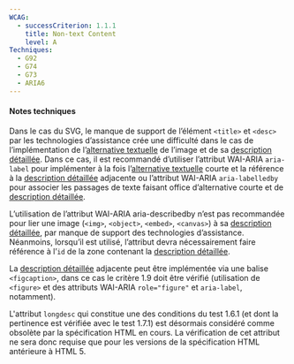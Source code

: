 ```yaml
---
WCAG:
  - successCriterion: 1.1.1
    title: Non-text Content
    level: A
Techniques:
  - G92
  - G74
  - G73
  - ARIA6
---
```


#### Notes techniques

Dans le cas du SVG, le manque de support de l’élément `<title>` et `<desc>` par les technologies d’assistance crée une difficulté dans le cas de l’implémentation de l’[alternative textuelle](#alternative-textuelle-image) de l’image et de sa [description détaillée](#description-detaillee-image). Dans ce cas, il est recommandé d’utiliser l’attribut WAI-ARIA `aria-label` pour implémenter à la fois l’[alternative textuelle](#alternative-textuelle-image) courte et la référence à la [description détaillée](#description-detaillee-image) adjacente ou l’attribut WAI-ARIA `aria-labelledby` pour associer les passages de texte faisant office d’alternative courte et de [description détaillée](#description-detaillee-image).

L’utilisation de l’attribut WAI-ARIA aria-describedby n’est pas recommandée pour lier une image (`<img>`, `<object>`, `<embed>`, `<canvas>`) à sa [description détaillée](#description-detaillee-image), par manque de support des technologies d’assistance. Néanmoins, lorsqu’il est utilisé, l’attribut devra nécessairement faire référence à l’`id` de la zone contenant la [description détaillée](#description-detaillee-image).

La [description détaillée](#description-detaillee-image) adjacente peut être implémentée via une balise `<figcaption>`, dans ce cas le critère 1.9 doit être vérifié (utilisation de `<figure>` et des attributs WAI-ARIA `role="figure"` et `aria-label`, notamment).

L'attribut `longdesc` qui constitue une des conditions du test 1.6.1 (et dont la pertinence est vérifiée avec le test 1.7.1) est désormais considéré comme obsolète par la spécification HTML en cours. La vérification de cet attribut ne sera donc requise que pour les versions de la spécification HTML antérieure à HTML 5.
